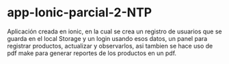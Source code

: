 # app-Ionic-parcial-2-NTP
Aplicación creada en ionic, en la cual se crea un registro de usuarios que se guarda en el local Storage y un login usando esos datos, un panel para registrar productos, actualizar y observarlos, asi tambien se hace uso de  pdf make para generar reportes de los productos en un pdf.
